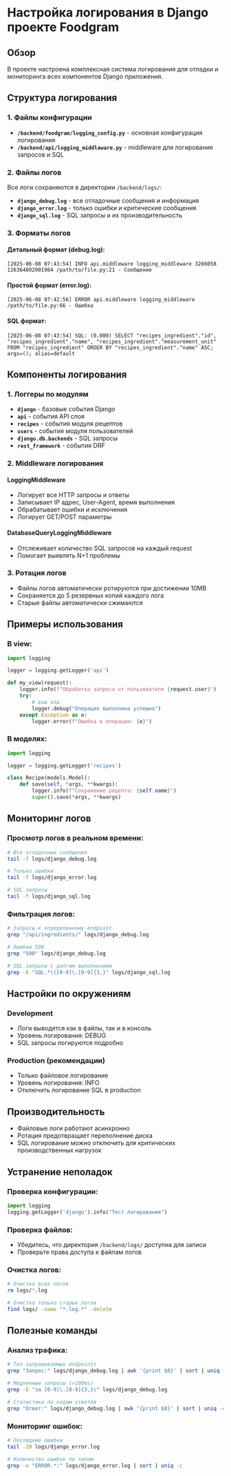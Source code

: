 # Настройка логирования в Django проекте Foodgram

## Обзор

В проекте настроена комплексная система логирования для отладки и мониторинга всех компонентов Django приложения.

## Структура логирования

### 1. Файлы конфигурации

- **`/backend/foodgram/logging_config.py`** - основная конфигурация логирования
- **`/backend/api/logging_middleware.py`** - middleware для логирования запросов и SQL

### 2. Файлы логов

Все логи сохраняются в директории `/backend/logs/`:

- **`django_debug.log`** - все отладочные сообщения и информация
- **`django_error.log`** - только ошибки и критические сообщения  
- **`django_sql.log`** - SQL запросы и их производительность

### 3. Форматы логов

#### Детальный формат (debug.log):
```
[2025-06-08 07:43:54] INFO api.middleware logging_middleware 3266058 126364892001984 /path/to/file.py:21 - Сообщение
```

#### Простой формат (error.log):
```
[2025-06-08 07:42:56] ERROR api.middleware logging_middleware /path/to/file.py:66 - Ошибка
```

#### SQL формат:
```
[2025-06-08 07:43:54] SQL: (0.000) SELECT "recipes_ingredient"."id", "recipes_ingredient"."name", "recipes_ingredient"."measurement_unit" FROM "recipes_ingredient" ORDER BY "recipes_ingredient"."name" ASC; args=(); alias=default
```

## Компоненты логирования

### 1. Логгеры по модулям

- **`django`** - базовые события Django
- **`api`** - события API слоя
- **`recipes`** - события модуля рецептов
- **`users`** - события модуля пользователей
- **`django.db.backends`** - SQL запросы
- **`rest_framework`** - события DRF

### 2. Middleware логирования

#### LoggingMiddleware
- Логирует все HTTP запросы и ответы
- Записывает IP адрес, User-Agent, время выполнения
- Обрабатывает ошибки и исключения
- Логирует GET/POST параметры

#### DatabaseQueryLoggingMiddleware  
- Отслеживает количество SQL запросов на каждый request
- Помогает выявлять N+1 проблемы

### 3. Ротация логов

- Файлы логов автоматически ротируются при достижении 10MB
- Сохраняется до 5 резервных копий каждого лога
- Старые файлы автоматически сжимаются

## Примеры использования

### В view:

```python
import logging

logger = logging.getLogger('api')

def my_view(request):
    logger.info(f"Обработка запроса от пользователя {request.user}")
    try:
        # ваш код
        logger.debug("Операция выполнена успешно")
    except Exception as e:
        logger.error(f"Ошибка в операции: {e}")
```

### В моделях:

```python
import logging

logger = logging.getLogger('recipes')

class Recipe(models.Model):
    def save(self, *args, **kwargs):
        logger.info(f"Сохранение рецепта: {self.name}")
        super().save(*args, **kwargs)
```

## Мониторинг логов

### Просмотр логов в реальном времени:

```bash
# Все отладочные сообщения
tail -f logs/django_debug.log

# Только ошибки
tail -f logs/django_error.log

# SQL запросы
tail -f logs/django_sql.log
```

### Фильтрация логов:

```bash
# Запросы к определенному endpoint
grep "/api/ingredients/" logs/django_debug.log

# Ошибки 500
grep "500" logs/django_debug.log

# SQL запросы с долгим выполнением
grep -E "SQL.*\([0-9]\.[0-9]{3,}" logs/django_sql.log
```

## Настройки по окружениям

### Development
- Логи выводятся как в файлы, так и в консоль
- Уровень логирования: DEBUG
- SQL запросы логируются подробно

### Production (рекомендации)
- Только файловое логирование
- Уровень логирования: INFO
- Отключить логирование SQL в production

## Производительность

- Файловые логи работают асинхронно
- Ротация предотвращает переполнение диска
- SQL логирование можно отключить для критических производственных нагрузок

## Устранение неполадок

### Проверка конфигурации:
```python
import logging
logging.getLogger('django').info("Тест логирования")
```

### Проверка файлов:
- Убедитесь, что директория `/backend/logs/` доступна для записи
- Проверьте права доступа к файлам логов

### Очистка логов:
```bash
# Очистка всех логов
rm logs/*.log

# Очистка только старых логов
find logs/ -name "*.log.*" -delete
```

## Полезные команды

### Анализ трафика:
```bash
# Топ запрашиваемых endpoints
grep "Запрос:" logs/django_debug.log | awk '{print $8}' | sort | uniq -c | sort -nr

# Медленные запросы (>100ms)
grep -E "за [0-9]\.[0-9]{3,}с" logs/django_debug.log

# Статистика по кодам ответов
grep "Ответ:" logs/django_debug.log | awk '{print $8}' | sort | uniq -c
```

### Мониторинг ошибок:
```bash
# Последние ошибки
tail -20 logs/django_error.log

# Количество ошибок по типам
grep -o "ERROR.*:" logs/django_error.log | sort | uniq -c
```

